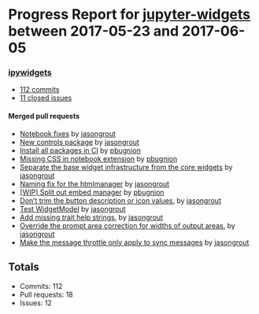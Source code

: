 # Progress Report for [jupyter-widgets](https://github.com/jupyter-widgets) between 2017-05-23 and 2017-06-05

### [ipywidgets](https://github.com/jupyter-widgets/ipywidgets)
-  [112 commits](https://github.com/jupyter-widgets/ipywidgets/compare/master@%7B1495522800%7D...master@%7B1496646000%7D)
-  [11 closed issues](https://github.com/jupyter-widgets/ipywidgets/issues?utf8=%E2%9C%93&q=is%3Aissue%20closed%3A2017-05-23..2017-06-05)

#### Merged pull requests
- [Notebook fixes](https://github.com/jupyter-widgets/ipywidgets/pull/1406) by [jasongrout](https://github.com/jasongrout)
- [New controls package](https://github.com/jupyter-widgets/ipywidgets/pull/1404) by [jasongrout](https://github.com/jasongrout)
- [Install all packages in CI](https://github.com/jupyter-widgets/ipywidgets/pull/1403) by [pbugnion](https://github.com/pbugnion)
- [Missing CSS in notebook extension](https://github.com/jupyter-widgets/ipywidgets/pull/1402) by [pbugnion](https://github.com/pbugnion)
- [Separate the base widget infrastructure from the core widgets](https://github.com/jupyter-widgets/ipywidgets/pull/1400) by [jasongrout](https://github.com/jasongrout)
- [Naming fix for the htmlmanager](https://github.com/jupyter-widgets/ipywidgets/pull/1399) by [jasongrout](https://github.com/jasongrout)
- [[WIP] Split out embed manager](https://github.com/jupyter-widgets/ipywidgets/pull/1394) by [pbugnion](https://github.com/pbugnion)
- [Don’t trim the button description or icon values.](https://github.com/jupyter-widgets/ipywidgets/pull/1392) by [jasongrout](https://github.com/jasongrout)
- [Test WidgetModel](https://github.com/jupyter-widgets/ipywidgets/pull/1388) by [jasongrout](https://github.com/jasongrout)
- [Add missing trait help strings.](https://github.com/jupyter-widgets/ipywidgets/pull/1385) by [jasongrout](https://github.com/jasongrout)
- [Override the prompt area correction for widths of output areas.](https://github.com/jupyter-widgets/ipywidgets/pull/1384) by [jasongrout](https://github.com/jasongrout)
- [Make the message throttle only apply to sync messages](https://github.com/jupyter-widgets/ipywidgets/pull/1383) by [jasongrout](https://github.com/jasongrout)

## Totals
- Commits: 112
- Pull requests: 18
- Issues: 12
